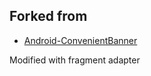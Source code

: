## Forked from

- [Android-ConvenientBanner](https://github.com/saiwu-bigkoo/Android-ConvenientBanner)

Modified with fragment adapter
